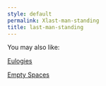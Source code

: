 ```yaml
---
style: default
permalink: Xlast-man-standing
title: last-man-standing
---
```

You may also like:

[Eulogies](http://scp-wiki.net/eulogies)

[Empty Spaces](http://scp-wiki.net/empty-spaces)
